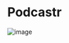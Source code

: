 # Podcastr

![image](https://github.com/user-attachments/assets/b3353f53-d9d4-4f7e-ab86-5830a6140883)
